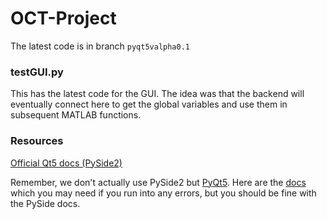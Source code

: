 # OCT-Project
The latest code is in branch ```pyqt5valpha0.1```
### testGUI.py 
This has the latest code for the GUI. The idea was that the backend will eventually connect here to get the global variables and use them in subsequent MATLAB functions. 

### Resources 
[Official Qt5 docs (PySide2)](https://doc.qt.io/qtforpython-5/)

Remember, we don't actually use PySide2 but [PyQt5](https://www.riverbankcomputing.com/software/pyqt/). Here are the [docs](riverbankcomputing.com/static/Docs/PyQt5/) which you may need if you run into any errors, but you should be fine with the PySide docs.